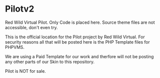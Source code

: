 # Pilotv2
Red Wild Virtual Pilot. Only Code is placed here. Source theme files are not accessible, don't even try.

This is the official location for the Pilot project by Red Wild Virtual. For security reasons all that will be posted here is the PHP Template files for PHPVMS.

We are using a Paid Template for our work and therfore will not be posting any other parts of our Skin to this repository.

Pilot is NOT for sale.
